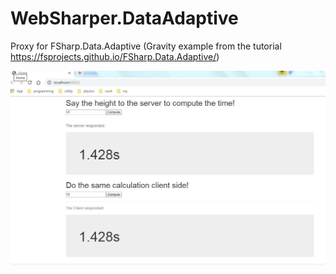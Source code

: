 # WebSharper.DataAdaptive
Proxy for FSharp.Data.Adaptive (Gravity example from the tutorial https://fsprojects.github.io/FSharp.Data.Adaptive/)

![example](running.JPG?raw=true "Sample running")

